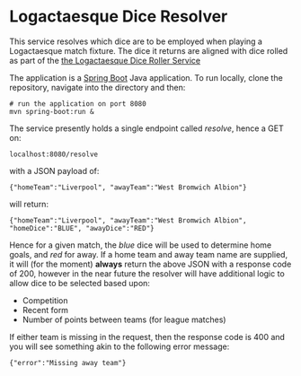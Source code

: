 # Logactaesque Dice Resolver

This service resolves which dice are to be employed when playing a Logactaesque match fixture. The dice it returns are aligned with dice rolled as part of the [the Logactaesque Dice Roller Service](https://github.com/logactaesque/dice-roller)

The application is a [Spring Boot](https://spring.io/projects/spring-boot) Java application. To run locally, clone the repository, navigate into the directory and then:

    # run the application on port 8080
    mvn spring-boot:run &

The service presently holds a single endpoint called *resolve*, hence a GET on:

    localhost:8080/resolve 

with a JSON payload of: 

    {"homeTeam":"Liverpool", "awayTeam":"West Bromwich Albion"}

will return:

    {"homeTeam":"Liverpool", "awayTeam":"West Bromwich Albion", "homeDice":"BLUE", "awayDice":"RED"}

Hence for a given match, the _blue_ dice will be used to determine home goals, and _red_ for away.  If a home team and away team name are supplied, it will (for the moment) __always__ return the above JSON with a response code of 200, however in the near future the resolver will have additional logic to allow dice to be selected based upon:

- Competition
- Recent form
- Number of points between teams (for league matches)


If either team is missing in the request, then the response code is 400 and you will see something akin to the following error message:

    {"error":"Missing away team"}

